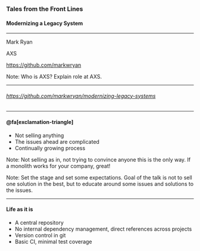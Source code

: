 ### Tales from the Front Lines
#### Modernizing a Legacy System


---

Mark Ryan

AXS

https://github.com/markwryan

Note:
Who is AXS? Explain role at AXS.

---

###### https://github.com/markwryan/modernizing-legacy-systems

---

#### @fa[exclamation-triangle]

* Not selling anything
* The issues ahead are complicated
* Continually growing process

Note:
Not selling as in, not trying to convince anyone this is the only way. If a monolith works for your company, great!

Note:
Set the stage and set some expectations. Goal of the talk is not to sell one solution in the best, but to educate around some issues and solutions to the issues.

---

#### Life as it is

* A central repository
* No internal dependency management, direct references across projects
* Version control in git
* Basic CI, minimal test coverage